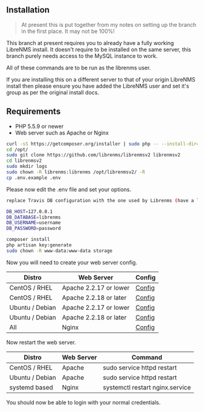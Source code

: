 Installation
------------

> At present this is put together from my notes on setting up the branch in the first place. It may not be 100%!

This branch at present requires you to already have a fully working LibreNMS install. It doesn't require to be installed on the same server, this branch purely needs access to the MySQL instance to work.

All of these commands are to be run as the librenms user.

If you are installing this on a different server to that of your origin LibreNMS install then please ensure you have added the LibreNMS user and set it's group as per the original install docs.

Requirements
------------

 - PHP 5.5.9 or newer
 - Web server such as Apache or Nginx

```bash
curl -sS https://getcomposer.org/installer | sudo php -- --install-dir=/usr/bin --filename=composer
cd /opt/
sudo git clone https://github.com/librenms/librenmsv2 librenmsv2
cd librenmsv2
sudo mkdir logs
sudo chown -R librenms:librenms /opt/librenmsv2/ -R
cp .env.example .env
```

Please now edit the .env file and set your options.

```bash
replace Travis DB configuration with the one used by Librenms (have a look at the config.php file in /opt/librenms directory)

DB_HOST=127.0.0.1
DB_DATABASE=librenms
DB_USERNAME=username
DB_PASSWORD=password
```

```bash
composer install
php artisan key:generate
sudo chown -R www-data:www-data storage
```

Now you will need to create your web server config.

| Distro  | Web Server  | Config  |
|---|---|---|
| CentOS / RHEL | Apache 2.2.17 or lower  | [Config](https://raw.githubusercontent.com/librenms/librenmsv2/develop/docs/_configs/apache_2217.txt)  |
| CentOS / RHEL | Apache 2.2.18 or later  | [Config](https://raw.githubusercontent.com/librenms/librenmsv2/develop/docs/_configs/apache_2218.txt)  |
| Ubuntu / Debian | Apache 2.2.17 or lower  | [Config](https://raw.githubusercontent.com/librenms/librenmsv2/develop/docs/_configs/apache_2217.txt)   |
| Ubuntu / Debian | Apache 2.2.18 or later  | [Config](https://raw.githubusercontent.com/librenms/librenmsv2/develop/docs/_configs/apache_2218.txt)   |
| All | Nginx | [Config](https://raw.githubusercontent.com/librenms/librenmsv2/develop/docs/_configs/nginx.txt)   |
Now restart the web server.

| Distro  | Web Server  | Command  |
|---|---|---|
| CentOS / RHEL | Apache | sudo service httpd restart |
| Ubuntu / Debian | Apache | sudo service httpd restart |
| systemd based | Nginx | systemctl restart nginx.service |

You should now be able to login with your normal credentials.
